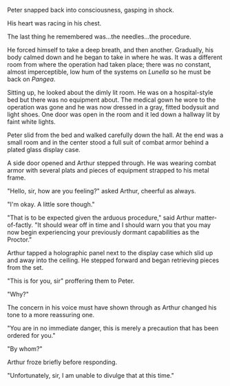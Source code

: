 Peter snapped back into consciousness, gasping in shock.

His heart was racing in his chest.

The last thing he remembered was...the needles...the procedure.

He forced himself to take a deep breath, and then another. Gradually, his body calmed down and he began to take in where he was. It was a different room from where the operation had taken place; there was no constant, almost imperceptible, low hum of the systems on _Lunella_ so he must be back on _Pangea_.

Sitting up, he looked about the dimly lit room. He was on a hospital-style bed but there was no equipment about. The medical gown he wore to the operation was gone and he was now dressed in a gray, fitted bodysuit and light shoes. One door was open in the room and it led down a hallway lit by faint white lights.

Peter slid from the bed and walked carefully down the hall. At the end was a small room and in the center stood a full suit of combat armor behind a plated glass display case.

A side door opened and Arthur stepped through. He was wearing combat armor with several plats and pieces of equipment strapped to his metal frame.

"Hello, sir, how are you feeling?" asked Arthur, cheerful as always.

"I'm okay. A little sore though."

"That is to be expected given the arduous procedure," said Arthur matter-of-factly. "It should wear off in time and I should warn you that you may now begin experiencing your previously dormant capabilities as the Proctor."

Arthur tapped a holographic panel next to the display case which slid up and away into the ceiling. He stepped forward and began retrieving pieces from the set.

"This is for you, sir" proffering them to Peter.

"Why?"

The concern in his voice must have shown through as Arthur changed his tone to a more reassuring one.

"You are in no immediate danger, this is merely a precaution that has been ordered for you."

"By whom?"

Arthur froze briefly before responding.

"Unfortunately, sir, I am unable to divulge that at this time."
